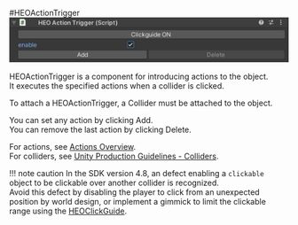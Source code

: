 #HEOActionTrigger
![HEOActionTrigger](img/HEOActionTrigger.jpg)

HEOActionTrigger is a component for introducing actions to the object. <br/>
It executes the specified actions when a collider is clicked.

To attach a HEOActionTrigger, a Collider must be attached to the object.

You can set any action by clicking Add. <br/>
You can remove the last action by clicking Delete.

For actions, see [Actions Overview](../Actions/ActionsOverview.md). <br>
For colliders, see [Unity Production Guidelines - Colliders](../WorldMakingGuide/UnityGuidelines.md).

!!! note caution
        In the SDK version 4.8, an defect enabling a `clickable` object to be clickable over another collider is recognized.<br>
        Avoid this defect by disabling the player to click from an unexpected position by world design, or implement a gimmick to limit the clickable range using the [HEOClickGuide](HEOClickGuide.md).